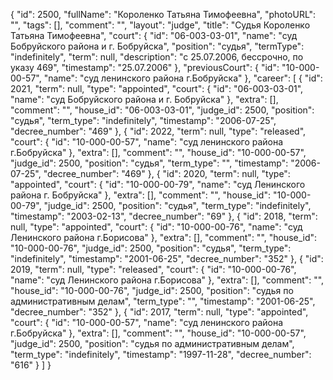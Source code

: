 {
    "id": 2500,
    "fullName": "Короленко Татьяна Тимофеевна",
    "photoURL": "",
    "tags": [],
    "comment": "",
    "layout": "judge",
    "title": "Судья Короленко Татьяна Тимофеевна",
    "court": {
        "id": "06-003-03-01",
        "name": "суд Бобруйского района и г. Бобруйска",
        "position": "судья",
        "termType": "indefinitely",
        "term": null,
        "description": "c 25.07.2006, бессрочно, по указу 469",
        "timestamp": "25.07.2006"
    },
    "previousCourt": {
        "id": "10-000-00-57",
        "name": "суд ленинского района г.Бобруйска"
    },
    "career": [
        {
            "id": 2021,
            "term": null,
            "type": "appointed",
            "court": {
                "id": "06-003-03-01",
                "name": "суд Бобруйского района и г. Бобруйска"
            },
            "extra": [],
            "comment": "",
            "house_id": "06-003-03-01",
            "judge_id": 2500,
            "position": "судья",
            "term_type": "indefinitely",
            "timestamp": "2006-07-25",
            "decree_number": "469"
        },
        {
            "id": 2022,
            "term": null,
            "type": "released",
            "court": {
                "id": "10-000-00-57",
                "name": "суд ленинского района г.Бобруйска"
            },
            "extra": [],
            "comment": "",
            "house_id": "10-000-00-57",
            "judge_id": 2500,
            "position": "судья",
            "term_type": "",
            "timestamp": "2006-07-25",
            "decree_number": "469"
        },
        {
            "id": 2020,
            "term": null,
            "type": "appointed",
            "court": {
                "id": "10-000-00-79",
                "name": "суд Ленинского района г. Бобруйска"
            },
            "extra": [],
            "comment": "",
            "house_id": "10-000-00-79",
            "judge_id": 2500,
            "position": "судья",
            "term_type": "indefinitely",
            "timestamp": "2003-02-13",
            "decree_number": "69"
        },
        {
            "id": 2018,
            "term": null,
            "type": "appointed",
            "court": {
                "id": "10-000-00-76",
                "name": "суд Ленинского района г.Борисова"
            },
            "extra": [],
            "comment": "",
            "house_id": "10-000-00-76",
            "judge_id": 2500,
            "position": "судья",
            "term_type": "indefinitely",
            "timestamp": "2001-06-25",
            "decree_number": "352"
        },
        {
            "id": 2019,
            "term": null,
            "type": "released",
            "court": {
                "id": "10-000-00-76",
                "name": "суд Ленинского района г.Борисова"
            },
            "extra": [],
            "comment": "",
            "house_id": "10-000-00-76",
            "judge_id": 2500,
            "position": "судья по административным делам",
            "term_type": "",
            "timestamp": "2001-06-25",
            "decree_number": "352"
        },
        {
            "id": 2017,
            "term": null,
            "type": "appointed",
            "court": {
                "id": "10-000-00-57",
                "name": "суд ленинского района г.Бобруйска"
            },
            "extra": [],
            "comment": "",
            "house_id": "10-000-00-57",
            "judge_id": 2500,
            "position": "судья по административным делам",
            "term_type": "indefinitely",
            "timestamp": "1997-11-28",
            "decree_number": "616"
        }
    ]
}